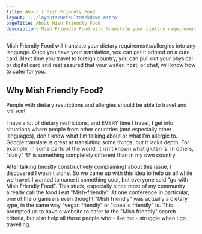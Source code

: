 ```yaml
---
title: About | Mish Friendly Food
layout: '../layouts/DefaultMarkdown.astro'
pageTitle: About Mish Friendly Food
description: Mish Friendly Food will translate your dietary requirements/allergies into any language. Once you have your translation, you can get it printed on a cute card. Next time you travel to foreign country, you can
---
```


Mish Friendly Food will translate your dietary requirements/allergies
into any language. Once you have your translation, you can get it
printed on a cute card. Next time you travel to foreign country, you can
pull out your physical or digital card and rest assured that your
waiter, host, or chef, will know how to cater for you.

## Why Mish Friendly Food?

People with dietary restrictions and allergies should be able to travel
and still eat!


I have a lot of dietary restrictions, and EVERY time I travel, I get
into situations where people from other countries (and especially other
languages), don't know what I'm talking about or what I'm allergic to.
Google translate is great at translating some things, but it lacks
depth. For example, in some parts of the world, it isn't known what
gluten is. In others, "dairy" 🐮 is something completely different than
in my own country.


After talking (mostly constructively complaining) about this issue, I
discovered I wasn't alone. So we came up with this idea to help us all
while we travel. I wanted to name it something cool, but everyone said
"go with Mish Friendly Food". This stuck, especially since most of my
community already call the food I eat "Mish-friendly". At one conference
in particular, one of the organisers even thought "Mish friendly" was
actually a dietary type, in the same way "vegan friendly" or "coealic
friendly" is. This prompted us to have a website to cater to the "Mish
friendly" search criteria, but also help all those people who - like me - struggle when I go travelling.
